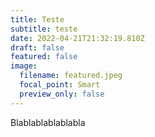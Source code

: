 ```yaml
---
title: Teste
subtitle: teste
date: 2022-04-21T21:32:19.810Z
draft: false
featured: false
image:
  filename: featured.jpeg
  focal_point: Smart
  preview_only: false
---
```

Blablablablablabla